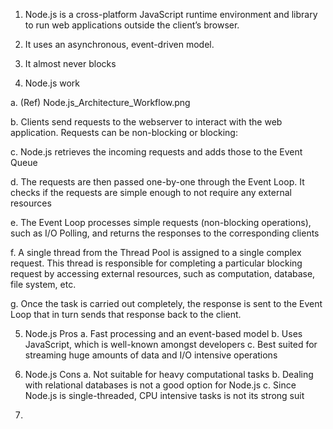 1. Node.js is a cross-platform JavaScript runtime environment and library to run web applications outside the client’s browser.

2. It uses an asynchronous, event-driven model.

3. It almost never blocks

4. Node.js work

a. (Ref)  Node.js_Architecture_Workflow.png

b. Clients send requests to the webserver to interact with the web application. Requests can be non-blocking or blocking:

c. Node.js retrieves the incoming requests and adds those to the Event Queue

d. The requests are then passed one-by-one through the Event Loop. It checks if the requests are simple enough to not require any external resources

e. The Event Loop processes simple requests (non-blocking operations), such as I/O Polling, and returns the responses to the corresponding clients

f. A single thread from the Thread Pool is assigned to a single complex request. This thread is responsible for completing a particular blocking request by accessing external resources, such as computation, database, file system, etc.

g. Once the task is carried out completely, the response is sent to the Event Loop that in turn sends that response back to the client.

5. Node.js Pros
a. Fast processing and an event-based model
b. Uses JavaScript, which is well-known amongst developers
c. Best suited for streaming huge amounts of data and I/O intensive operations

6. Node.js Cons
a. Not suitable for heavy computational tasks
b. Dealing with relational databases is not a good option for Node.js
c. Since Node.js is single-threaded, CPU intensive tasks is not its strong suit

7. 
